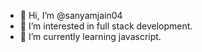 - 👋 Hi, I’m @sanyamjain04
- 👀 I’m interested in full stack development.
- 🌱 I’m currently learning javascript.
 <!--💞️ I’m looking to collaborate on 
- 📫 How to reach me ...--->

<!---
sanyamjain04/sanyamjain04 is a ✨ special ✨ repository because its `README.md` (this file) appears on your GitHub profile.
You can click the Preview link to take a look at your changes.
--->

